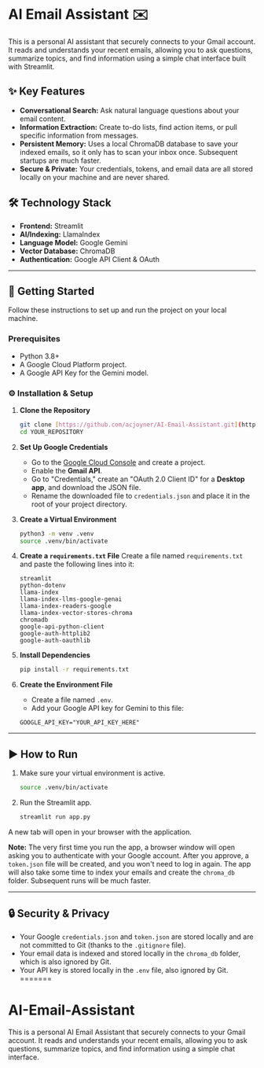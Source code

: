 # AI Email Assistant ✉️

This is a personal AI assistant that securely connects to your Gmail account. It reads and understands your recent emails, allowing you to ask questions, summarize topics, and find information using a simple chat interface built with Streamlit.

## ✨ Key Features

* **Conversational Search:** Ask natural language questions about your email content.
* **Information Extraction:** Create to-do lists, find action items, or pull specific information from messages.
* **Persistent Memory:** Uses a local ChromaDB database to save your indexed emails, so it only has to scan your inbox once. Subsequent startups are much faster.
* **Secure & Private:** Your credentials, tokens, and email data are all stored locally on your machine and are never shared.

## 🛠️ Technology Stack

* **Frontend:** Streamlit
* **AI/Indexing:** LlamaIndex
* **Language Model:** Google Gemini
* **Vector Database:** ChromaDB
* **Authentication:** Google API Client & OAuth

---

## 🚀 Getting Started

Follow these instructions to set up and run the project on your local machine.

### Prerequisites

* Python 3.8+
* A Google Cloud Platform project.
* A Google API Key for the Gemini model.

### ⚙️ Installation & Setup

1.  **Clone the Repository**
    ```bash
    git clone [https://github.com/acjoyner/AI-Email-Assistant.git](https://github.com/acjoyner/AI-Email-Assistant.git)
    cd YOUR_REPOSITORY
    ```

2.  **Set Up Google Credentials**
    * Go to the [Google Cloud Console](https://console.cloud.google.com/) and create a project.
    * Enable the **Gmail API**.
    * Go to "Credentials," create an "OAuth 2.0 Client ID" for a **Desktop app**, and download the JSON file.
    * Rename the downloaded file to `credentials.json` and place it in the root of your project directory.

3.  **Create a Virtual Environment**
    ```bash
    python3 -m venv .venv
    source .venv/bin/activate
    ```

4.  **Create a `requirements.txt` File**
    Create a file named `requirements.txt` and paste the following lines into it:
    ```
    streamlit
    python-dotenv
    llama-index
    llama-index-llms-google-genai
    llama-index-readers-google
    llama-index-vector-stores-chroma
    chromadb
    google-api-python-client
    google-auth-httplib2
    google-auth-oauthlib
    ```

5.  **Install Dependencies**
    ```bash
    pip install -r requirements.txt
    ```

6.  **Create the Environment File**
    * Create a file named `.env`.
    * Add your Google API key for Gemini to this file:
    ```
    GOOGLE_API_KEY="YOUR_API_KEY_HERE"
    ```

---

## ▶️ How to Run

1.  Make sure your virtual environment is active.
    ```bash
    source .venv/bin/activate
    ```
2.  Run the Streamlit app.
    ```bash
    streamlit run app.py
    ```
A new tab will open in your browser with the application.

**Note:** The very first time you run the app, a browser window will open asking you to authenticate with your Google account. After you approve, a `token.json` file will be created, and you won't need to log in again. The app will also take some time to index your emails and create the `chroma_db` folder. Subsequent runs will be much faster.

---

## 🔒 Security & Privacy

* Your Google `credentials.json` and `token.json` are stored locally and are not committed to Git (thanks to the `.gitignore` file).
* Your email data is indexed and stored locally in the `chroma_db` folder, which is also ignored by Git.
* Your API key is stored locally in the `.env` file, also ignored by Git.
=======
# AI-Email-Assistant
This is a personal AI Email Assistant that securely connects to your Gmail account. It reads and understands your recent emails, allowing you to ask questions, summarize topics, and find information using a simple chat interface.
